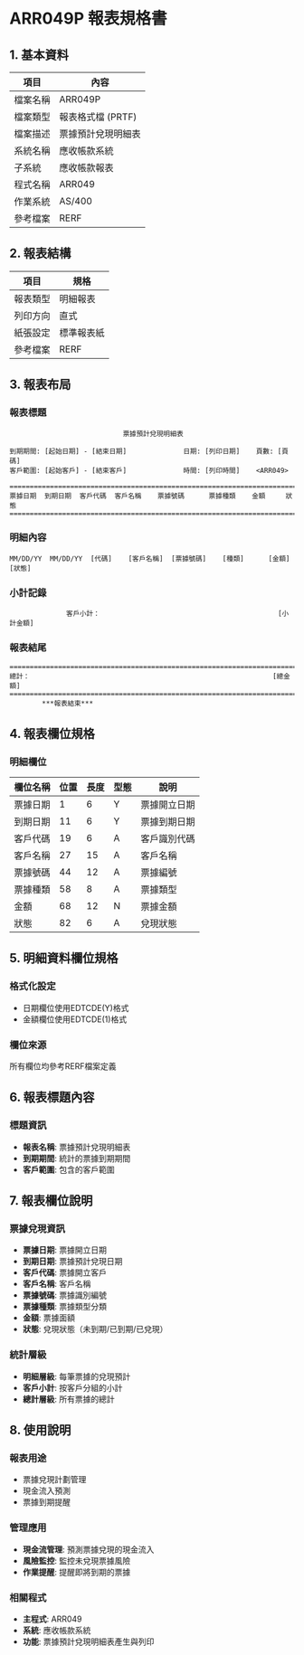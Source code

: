 # ARR049P 報表規格書

## 1. 基本資料

| 項目 | 內容 |
|------|------|
| 檔案名稱 | ARR049P |
| 檔案類型 | 報表格式檔 (PRTF) |
| 檔案描述 | 票據預計兌現明細表 |
| 系統名稱 | 應收帳款系統 |
| 子系統 | 應收帳款報表 |
| 程式名稱 | ARR049 |
| 作業系統 | AS/400 |
| 參考檔案 | RERF |

## 2. 報表結構

| 項目 | 規格 |
|------|------|
| 報表類型 | 明細報表 |
| 列印方向 | 直式 |
| 紙張設定 | 標準報表紙 |
| 參考檔案 | RERF |

## 3. 報表布局

### 報表標題
```
                            票據預計兌現明細表
                    
到期期間: [起始日期] - [結束日期]              日期: [列印日期]    頁數: [頁碼]
客戶範圍: [起始客戶] - [結束客戶]              時間: [列印時間]    <ARR049>

================================================================================
票據日期  到期日期  客戶代碼  客戶名稱    票據號碼      票據種類    金額     狀態
================================================================================
```

### 明細內容
```
MM/DD/YY  MM/DD/YY  [代碼]    [客戶名稱]  [票據號碼]    [種類]      [金額]   [狀態]
```

### 小計記錄
```
              客戶小計：                                            [小計金額]
```

### 報表結尾
```
================================================================================
總計：                                                            [總金額]
================================================================================
        ***報表結束***
```

## 4. 報表欄位規格

### 明細欄位

| 欄位名稱 | 位置 | 長度 | 型態 | 說明 |
|----------|------|------|------|------|
| 票據日期 | 1 | 6 | Y | 票據開立日期 |
| 到期日期 | 11 | 6 | Y | 票據到期日期 |
| 客戶代碼 | 19 | 6 | A | 客戶識別代碼 |
| 客戶名稱 | 27 | 15 | A | 客戶名稱 |
| 票據號碼 | 44 | 12 | A | 票據編號 |
| 票據種類 | 58 | 8 | A | 票據類型 |
| 金額 | 68 | 12 | N | 票據金額 |
| 狀態 | 82 | 6 | A | 兌現狀態 |

## 5. 明細資料欄位規格

### 格式化設定
- 日期欄位使用EDTCDE(Y)格式
- 金額欄位使用EDTCDE(1)格式

### 欄位來源
所有欄位均參考RERF檔案定義

## 6. 報表標題內容

### 標題資訊
- **報表名稱**: 票據預計兌現明細表
- **到期期間**: 統計的票據到期期間
- **客戶範圍**: 包含的客戶範圍

## 7. 報表欄位說明

### 票據兌現資訊
- **票據日期**: 票據開立日期
- **到期日期**: 票據預計兌現日期
- **客戶代碼**: 票據開立客戶
- **客戶名稱**: 客戶名稱
- **票據號碼**: 票據識別編號
- **票據種類**: 票據類型分類
- **金額**: 票據面額
- **狀態**: 兌現狀態（未到期/已到期/已兌現）

### 統計層級
- **明細層級**: 每筆票據的兌現預計
- **客戶小計**: 按客戶分組的小計
- **總計層級**: 所有票據的總計

## 8. 使用說明

### 報表用途
- 票據兌現計劃管理
- 現金流入預測
- 票據到期提醒

### 管理應用
- **現金流管理**: 預測票據兌現的現金流入
- **風險監控**: 監控未兌現票據風險
- **作業提醒**: 提醒即將到期的票據

### 相關程式
- **主程式**: ARR049
- **系統**: 應收帳款系統
- **功能**: 票據預計兌現明細表產生與列印 